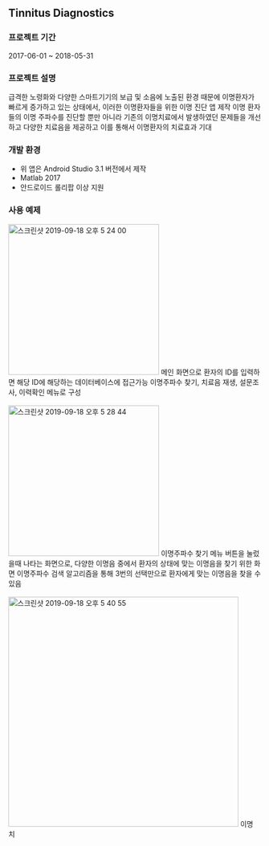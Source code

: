 ## Tinnitus Diagnostics

### 프로젝트 기간
2017-06-01 ~ 2018-05-31

### 프로젝트 설명
급격한 노령화와 다양한 스마트기기의 보급 및 소음에 노출된 환경 때문에 이명환자가 빠르게 증가하고 있는 상태에서, 이러한 이명환자들을 위한 이명 진단 앱 제작
이명 환자들의 이명 주파수를 진단할 뿐만 아니라 기존의 이명치료에서 발생하였던 문제들을 개선하고 다양한 치료음을 제공하고 이를 통해서 이명환자의 치료효과 기대

### 개발 환경
* 위 앱은 Android Studio 3.1 버전에서 제작
* Matlab 2017
* 안드로이드 롤리팝 이상 지원

### 사용 예제
<img width="300" alt="스크린샷 2019-09-18 오후 5 24 00" src="https://user-images.githubusercontent.com/26424846/65130997-71dfe380-da39-11e9-80f1-ba43949957c8.png">
메인 화면으로 환자의 ID를 입력하면 해당 ID에 해당하는 데이터베이스에 접근가능
이명주파수 찾기, 치료음 재생, 설문조사, 이력확인 메뉴로 구성
<br />
<br />
<img width="300" alt="스크린샷 2019-09-18 오후 5 28 44" src="https://user-images.githubusercontent.com/26424846/65131205-ca16e580-da39-11e9-9911-e6a33ea38097.png">
이명주파수 찾기 메뉴 버튼을 눌렀을때 나타는 화면으로, 다양한 이명음 중에서 환자의 상태에 맞는 이명음을 찾기 위한 화면
이명주파수 검색 알고리즘을 통해 3번의 선택만으로 환자에게 맞는 이명음을 찾을 수 있음
<br />
<br />
<img width="458" alt="스크린샷 2019-09-18 오후 5 40 55" src="https://user-images.githubusercontent.com/26424846/65132187-80c79580-da3b-11e9-96c9-ca10ed5c4f2e.png">
이명 치
